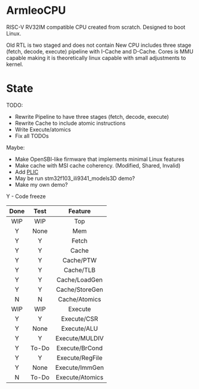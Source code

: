 # ArmleoCPU

RISC-V RV32IM compatible CPU created from scratch. Designed to boot Linux.  


Old RTL is two staged and does not contain 
New CPU includes three stage (fetch, decode, execute) pipeline with I-Cache and D-Cache. Cores is MMU capable making it is theoretically linux capable with small adjustments to kernel.


# State
TODO:
* Rewrite Pipeline to have three stages (fetch, decode, execute)
* Rewrite Cache to include atomic instructions
* Write Execute/atomics
* Fix all TODOs

Maybe:
* Make OpenSBI-like firmware that implements minimal Linux features
* Make cache with MSI cache coherency. (Modified, Shared, Invalid)
* Add [PLIC](https://github.com/riscv/riscv-plic-spec/blob/master/riscv-plic.adoc)
* May be run stm32f103_ili9341_models3D demo?
* Make my own demo?


Y - Code freeze

|Done   |Test   |Feature        |
|:-----:|:-----:|:-------------:|
|WIP    |WIP    |Top            |
|Y      |None   |Mem            |
|Y      |Y      |Fetch          |
|Y      |Y      |Cache          |
|Y      |Y      |Cache/PTW      |
|Y      |Y      |Cache/TLB      |
|Y      |Y      |Cache/LoadGen  |
|Y      |Y      |Cache/StoreGen |
|N      |N      |Cache/Atomics  |
|WIP    |WIP    |Execute        |
|Y      |Y      |Execute/CSR    |
|Y      |None   |Execute/ALU    |
|Y      |Y      |Execute/MULDIV |
|Y      |To-Do  |Execute/BrCond |
|Y      |Y      |Execute/RegFile|
|Y      |None   |Execute/ImmGen |
|N      |To-Do  |Execute/Atomics|
